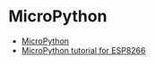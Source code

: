 # MicroPython

* [MicroPython](http://micropython.org/)
* [MicroPython tutorial for ESP8266](https://docs.micropython.org/en/latest/esp8266/esp8266/tutorial/index.html)



